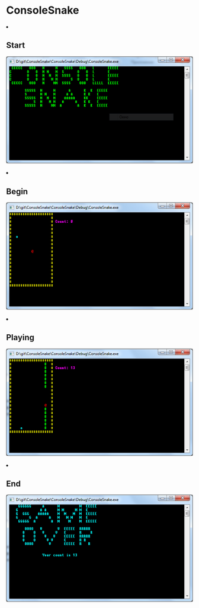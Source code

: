 # ConsoleSnake
<!DOCTYPE html> 
<html>
<head>
	
</head> 
<body> 
	<p>
		<p><li><h2>Start</h2></li></p>
		<p><img src="images/1.PNG"></p>
	</p>
	<p>
		<p><li><h2>Begin</h2></li></p>
		<p><img src="images/2.PNG"></p>
	</p>
	<p>
		<p><li><h2>Playing</h2></li></p>
		<p><img src="images/3.PNG"></p>
	</p>
	<p>
		<p><li><h2>End</h2></li></p>
		<p><img src="images/4.PNG"></p>
	</p>
</body> 
</html>